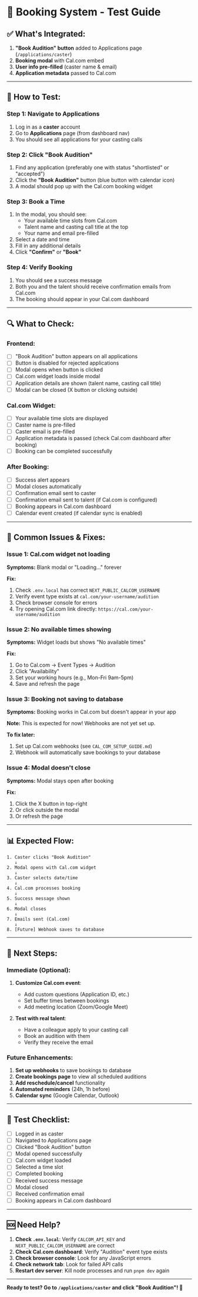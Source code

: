 # 🧪 Booking System - Test Guide

## ✅ **What's Integrated:**

1. **"Book Audition" button** added to Applications page (`/applications/caster`)
2. **Booking modal** with Cal.com embed
3. **User info pre-filled** (caster name & email)
4. **Application metadata** passed to Cal.com

---

## 🧪 **How to Test:**

### **Step 1: Navigate to Applications**
1. Log in as a **caster** account
2. Go to **Applications** page (from dashboard nav)
3. You should see all applications for your casting calls

### **Step 2: Click "Book Audition"**
1. Find any application (preferably one with status "shortlisted" or "accepted")
2. Click the **"Book Audition"** button (blue button with calendar icon)
3. A modal should pop up with the Cal.com booking widget

### **Step 3: Book a Time**
1. In the modal, you should see:
   - Your available time slots from Cal.com
   - Talent name and casting call title at the top
   - Your name and email pre-filled
2. Select a date and time
3. Fill in any additional details
4. Click **"Confirm"** or **"Book"**

### **Step 4: Verify Booking**
1. You should see a success message
2. Both you and the talent should receive confirmation emails from Cal.com
3. The booking should appear in your Cal.com dashboard

---

## 🔍 **What to Check:**

### **Frontend:**
- [ ] "Book Audition" button appears on all applications
- [ ] Button is disabled for rejected applications
- [ ] Modal opens when button is clicked
- [ ] Cal.com widget loads inside modal
- [ ] Application details are shown (talent name, casting call title)
- [ ] Modal can be closed (X button or clicking outside)

### **Cal.com Widget:**
- [ ] Your available time slots are displayed
- [ ] Caster name is pre-filled
- [ ] Caster email is pre-filled
- [ ] Application metadata is passed (check Cal.com dashboard after booking)
- [ ] Booking can be completed successfully

### **After Booking:**
- [ ] Success alert appears
- [ ] Modal closes automatically
- [ ] Confirmation email sent to caster
- [ ] Confirmation email sent to talent (if Cal.com is configured)
- [ ] Booking appears in Cal.com dashboard
- [ ] Calendar event created (if calendar sync is enabled)

---

## 🐛 **Common Issues & Fixes:**

### **Issue 1: Cal.com widget not loading**
**Symptoms:** Blank modal or "Loading..." forever

**Fix:**
1. Check `.env.local` has correct `NEXT_PUBLIC_CALCOM_USERNAME`
2. Verify event type exists at `cal.com/your-username/audition`
3. Check browser console for errors
4. Try opening Cal.com link directly: `https://cal.com/your-username/audition`

### **Issue 2: No available times showing**
**Symptoms:** Widget loads but shows "No available times"

**Fix:**
1. Go to Cal.com → Event Types → Audition
2. Click "Availability"
3. Set your working hours (e.g., Mon-Fri 9am-5pm)
4. Save and refresh the page

### **Issue 3: Booking not saving to database**
**Symptoms:** Booking works in Cal.com but doesn't appear in your app

**Note:** This is expected for now! Webhooks are not yet set up.

**To fix later:**
1. Set up Cal.com webhooks (see `CAL_COM_SETUP_GUIDE.md`)
2. Webhook will automatically save bookings to your database

### **Issue 4: Modal doesn't close**
**Symptoms:** Modal stays open after booking

**Fix:**
1. Click the X button in top-right
2. Or click outside the modal
3. Or refresh the page

---

## 📊 **Expected Flow:**

```
1. Caster clicks "Book Audition"
   ↓
2. Modal opens with Cal.com widget
   ↓
3. Caster selects date/time
   ↓
4. Cal.com processes booking
   ↓
5. Success message shown
   ↓
6. Modal closes
   ↓
7. Emails sent (Cal.com)
   ↓
8. [Future] Webhook saves to database
```

---

## 🎯 **Next Steps:**

### **Immediate (Optional):**
1. **Customize Cal.com event**:
   - Add custom questions (Application ID, etc.)
   - Set buffer times between bookings
   - Add meeting location (Zoom/Google Meet)

2. **Test with real talent**:
   - Have a colleague apply to your casting call
   - Book an audition with them
   - Verify they receive the email

### **Future Enhancements:**
1. **Set up webhooks** to save bookings to database
2. **Create bookings page** to view all scheduled auditions
3. **Add reschedule/cancel** functionality
4. **Automated reminders** (24h, 1h before)
5. **Calendar sync** (Google Calendar, Outlook)

---

## 📝 **Test Checklist:**

- [ ] Logged in as caster
- [ ] Navigated to Applications page
- [ ] Clicked "Book Audition" button
- [ ] Modal opened successfully
- [ ] Cal.com widget loaded
- [ ] Selected a time slot
- [ ] Completed booking
- [ ] Received success message
- [ ] Modal closed
- [ ] Received confirmation email
- [ ] Booking appears in Cal.com dashboard

---

## 🆘 **Need Help?**

1. **Check `.env.local`**: Verify `CALCOM_API_KEY` and `NEXT_PUBLIC_CALCOM_USERNAME` are correct
2. **Check Cal.com dashboard**: Verify "Audition" event type exists
3. **Check browser console**: Look for any JavaScript errors
4. **Check network tab**: Look for failed API calls
5. **Restart dev server**: Kill node processes and run `pnpm dev` again

---

**Ready to test? Go to `/applications/caster` and click "Book Audition"! 🚀**

